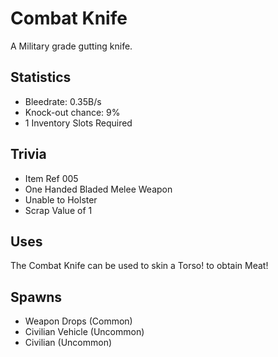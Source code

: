 # Combat Knife

A Military grade gutting knife.

## Statistics

- Bleedrate: 0.35B/s
- Knock-out chance: 9%
- 1 Inventory Slots Required

## Trivia

- Item Ref 005
- One Handed Bladed Melee Weapon
- Unable to Holster
- Scrap Value of 1

## Uses

The Combat Knife can be used to skin a Torso! to obtain Meat!

## Spawns

- Weapon Drops (Common)
- Civilian Vehicle (Uncommon)
- Civilian (Uncommon)
